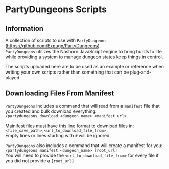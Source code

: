 # PartyDungeons Scripts

## Information
A collection of scripts to use with `PartyDungeons` (<https://github.com/Expugn/PartyDungeons>).<br>
`PartyDungeons` utilizes the Nashorn JavaScript engine to bring builds to life while providing a system to manage dungeon states keep things in control.

The scripts uploaded here are to be used as an example or reference when writing your own scripts rather than something that can be plug-and-played.

## Downloading Files From Manifest
`PartyDungeons` includes a command that will read from a `manifest` file that you created and bulk download everything.<br>
`/partydungeons download <dungeon_name> <manifest_url>`

Mainifest files must have this line format to download files in:<br>
`<file_save_path>,<url_to_download_file_from>,`<br>
Empty lines or lines starting with `#` will be ignored.

`PartyDungeons` also includes a command that will create a manifest for you:<br>
`/partydungeons manifest <dungeon_name> [root_url]`<br>
You will need to provide the `<url_to_download_file_from>` for every file if you did not provide a `[root_url]`